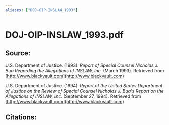 ```yaml
---
aliases: ["DOJ-OIP-INSLAW_1993"]
---
```

# DOJ-OIP-INSLAW_1993.pdf

## Source:
U.S. Department of Justice. (1993). *Report of Special Counsel Nicholas J. Bua Regarding the Allegations of INSLAW, Inc.* (March 1993). Retrieved from [http://www.blackvault.com](http://www.blackvault.com)

U.S. Department of Justice. (1994). *Report of the United States Department of Justice on the Review of Special Counsel Nicholas J. Bua's Report on the Allegations of INSLAW, Inc.* (September 27, 1994). Retrieved from [http://www.blackvault.com](http://www.blackvault.com)

## Citations:
[^DOJ-OIP-INSLAW_1993_Bua_pX]: Nicholas J. Bua, *Report of Special Counsel Regarding the Allegations of INSLAW, Inc.* (U.S. Department of Justice, March 1993), p. X.
[^DOJ-OIP-INSLAW_1993_DOJ_Review_pX]: U.S. Department of Justice, *Report of the United States Department of Justice on the Review of Special Counsel Nicholas J. Bua's Report on the Allegations of INSLAW, Inc.* (September 27, 1994), p. X.

